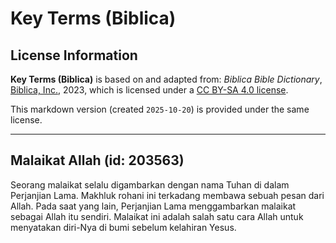 # Key Terms (Biblica)

## License Information

**Key Terms (Biblica)** is based on and adapted from: _Biblica Bible Dictionary_, [Biblica, Inc.](https://www.biblica.com/), 2023, which is licensed under a [CC BY-SA 4.0 license](https://creativecommons.org/licenses/by-sa/4.0/legalcode.en).

This markdown version (created `2025-10-20`) is provided under the same license.



--------------------------------

## Malaikat Allah (id: 203563)

Seorang malaikat selalu digambarkan dengan nama Tuhan di dalam Perjanjian Lama. Makhluk rohani ini terkadang membawa sebuah pesan dari Allah. Pada saat yang lain, Perjanjian Lama menggambarkan malaikat sebagai Allah itu sendiri. Malaikat ini adalah salah satu cara Allah untuk menyatakan diri\-Nya di bumi sebelum kelahiran Yesus.


